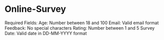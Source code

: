 # Online-Survey
Required Fields:
Age: Number between 18 and 100
Email: Valid email format
Feedback: No special characters
Rating: Number between 1 and 5
Survey Date: Valid date in DD-MM-YYYY format
